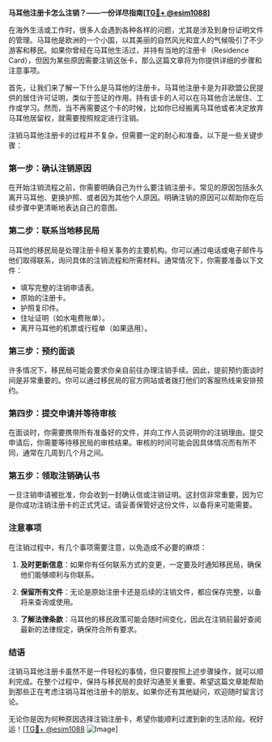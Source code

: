 **马耳他注册卡怎么注销？——一份详尽指南[[TG💪+ @esim1088](https://t.me/s/esim1088)]**

在海外生活或工作时，很多人会遇到各种各样的问题，尤其是涉及到身份证明文件的管理。马耳他是欧洲的一个小国，以其美丽的自然风光和宜人的气候吸引了不少游客和移民。如果你曾经在马耳他生活过，并持有当地的注册卡（Residence Card），但因为某些原因需要注销这张卡，那么这篇文章将为你提供详细的步骤和注意事项。

首先，让我们来了解一下什么是马耳他的注册卡。马耳他注册卡是为非欧盟公民提供的居住许可证明，类似于签证的作用。持有该卡的人可以在马耳他合法居住、工作或学习。然而，当不再需要这个卡的时候，比如你已经搬离马耳他或者决定放弃马耳他居留权，就需要按照规定进行注销。

注销马耳他注册卡的过程并不复杂，但需要一定的耐心和准备。以下是一些关键步骤：

### 第一步：确认注销原因

在开始注销流程之前，你需要明确自己为什么要注销注册卡。常见的原因包括永久离开马耳他、更换护照、或者因为其他个人原因。明确注销的原因可以帮助你在后续步骤中更清晰地表达自己的意图。

### 第二步：联系当地移民局

马耳他的移民局是处理注册卡相关事务的主要机构。你可以通过电话或电子邮件与他们取得联系，询问具体的注销流程和所需材料。通常情况下，你需要准备以下文件：

- 填写完整的注销申请表。
- 原始的注册卡。
- 护照复印件。
- 住址证明（如水电费账单）。
- 离开马耳他的机票或行程单（如果适用）。

### 第三步：预约面谈

许多情况下，移民局可能会要求你亲自前往办理注销手续。因此，提前预约面谈时间是非常重要的。你可以通过移民局的官方网站或者拨打他们的客服热线来安排预约。

### 第四步：提交申请并等待审核

在面谈时，你需要携带所有准备好的文件，并向工作人员说明你的注销理由。提交申请后，你需要等待移民局的审核结果。审核的时间可能会因具体情况而有所不同，通常在几周到几个月之间。

### 第五步：领取注销确认书

一旦注销申请被批准，你会收到一封确认信或注销证明。这封信非常重要，因为它是你成功注销注册卡的正式凭证。请妥善保管好这份文件，以备将来可能需要。

### 注意事项

在注销过程中，有几个事项需要注意，以免造成不必要的麻烦：

1. **及时更新信息**：如果你有任何联系方式的变更，一定要及时通知移民局，确保他们能够顺利与你联系。
   
2. **保留所有文件**：无论是原始注册卡还是后续的注销文件，都应保存完整，以备将来查询或使用。

3. **了解法律条款**：马耳他的移民政策可能会随时间变化，因此在注销前最好查阅最新的法律规定，确保符合所有要求。

### 结语

注销马耳他注册卡虽然不是一件轻松的事情，但只要按照上述步骤操作，就可以顺利完成。在整个过程中，保持与移民局的良好沟通至关重要。希望这篇文章能帮助到那些正在考虑注销马耳他注册卡的朋友。如果你还有其他疑问，欢迎随时留言讨论。

无论你是因为何种原因选择注销注册卡，希望你能顺利过渡到新的生活阶段。祝好运！[[TG💪+ @esim1088](https://t.me/s/esim1088) ![Image](https://i.postimg.cc/4NQfJmqS/Snipaste-2025-05-13-00-14-12.png)]